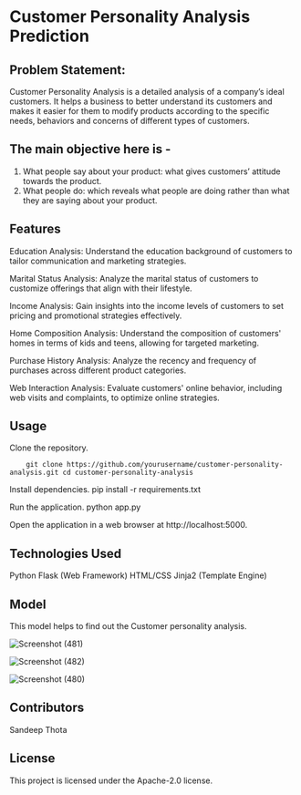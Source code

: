 # Customer Personality Analysis Prediction

## Problem Statement:

Customer Personality Analysis is a detailed analysis of a company’s ideal customers. It helps a business to better understand its customers and makes it easier for them to modify products according to the specific needs, behaviors and concerns of different types of customers.

## The main objective here is -
1. What people say about your product: what gives customers’ attitude towards the product.
2. What people do: which reveals what people are doing rather than what they are saying about your product.


## Features
Education Analysis: Understand the education background of customers to tailor communication and marketing strategies.

Marital Status Analysis: Analyze the marital status of customers to customize offerings that align with their lifestyle.

Income Analysis: Gain insights into the income levels of customers to set pricing and promotional strategies effectively.

Home Composition Analysis: Understand the composition of customers' homes in terms of kids and teens, allowing for targeted marketing.

Purchase History Analysis: Analyze the recency and frequency of purchases across different product categories.

Web Interaction Analysis: Evaluate customers' online behavior, including web visits and complaints, to optimize online strategies.

## Usage

Clone the repository.

        git clone https://github.com/yourusername/customer-personality-analysis.git cd customer-personality-analysis

Install dependencies.
        pip install -r requirements.txt

Run the application.
        python app.py

Open the application in a web browser at http://localhost:5000.

## Technologies Used

Python
Flask (Web Framework)
HTML/CSS
Jinja2 (Template Engine)

## Model

This model helps to find out the Customer personality analysis.

![Screenshot (481)](https://github.com/VishnuMurali1599/Customer_Personality_Prediction/assets/133478960/2c0ef64e-2e64-4c09-85ae-61afa1454add)


![Screenshot (482)](https://github.com/VishnuMurali1599/Customer_Personality_Prediction/assets/133478960/fada8365-3775-48a0-bbf8-320e494e1209)


![Screenshot (480)](https://github.com/VishnuMurali1599/Customer_Personality_Prediction/assets/133478960/928edf5a-945a-421d-984c-dad7ddb56351)







## Contributors
Sandeep Thota

## License
This project is licensed under the Apache-2.0 license.

